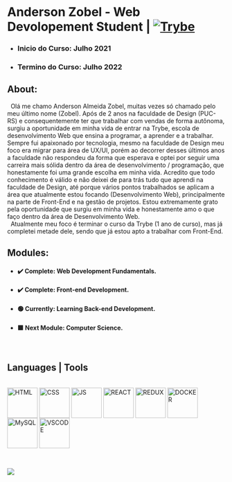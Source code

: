 # Anderson Zobel - Web Devolopement Student | [![Trybe](https://assets-global.website-files.com/61549abf6fb9ca5e91bc5709/61549abf6fb9ca4630bc5747_Logo.svg "Trybe")](https://www.betrybe.com/ "Trybe")

- ### Inicio do Curso: Julho 2021
- ### Termino do Curso: Julho 2022 

## About:
 &nbsp; Olá me chamo Anderson Almeida Zobel, muitas vezes só chamado pelo meu último nome (Zobel).
Após de 2 anos na faculdade de Design (PUC-RS) e consequentemente ter que trabalhar com vendas de forma autônoma, surgiu a oportunidade em minha vida de entrar na Trybe, escola de desenvolvimento Web que ensina a programar, a aprender e a trabalhar. Sempre fui apaixonado por tecnologia, mesmo na faculdade de Design meu foco era migrar para área de UX/UI, porém ao decorrer desses últimos anos a faculdade não respondeu da forma que esperava e optei por seguir uma carreira mais sólida dentro da área de desenvolvimento / programação, que honestamente foi uma grande escolha em minha vida.
Acredito que todo conhecimento é válido e não deixei de para trás tudo que aprendi na faculdade de Design, até porque vários pontos trabalhados se aplicam a área que atualmente estou focando (Desenvolvimento Web), principalmente na parte de Front-End e na gestão de projetos. 
Estou extremamente grato pela oportunidade que surgiu em minha vida e honestamente amo o que faço dentro da área de Desenvolvimento Web. <br>
 &nbsp; Atualmente meu foco é terminar o curso da Trybe (1 ano de curso), mas já completei metade dele, sendo que já estou apto a trabalhar com Front-End.

## Modules:
- #### :heavy_check_mark: Complete: Web Development Fundamentals.
- #### :heavy_check_mark: Complete: Front-end Development. 
- #### :green_circle: Currently: Learning Back-end Development. 
- #### :green_square: Next Module: Computer Science. 
 
<br>

<!--
**Anderson-Zobel/Anderson-Zobel** is a ✨ _special_ ✨ repository because its `README.md` (this file) appears on your GitHub profile.

Here are some ideas to get you started:

- 🔭 I’m currently working on ...
- 🌱 I’m currently learning ...
- 👯 I’m looking to collaborate on ...
- 🤔 I’m looking for help with ...
- 💬 Ask me about ...
- 📫 How to reach me: ...
- 😄 Pronouns: ...
- ⚡ Fun fact: ...
-->

<!--  ![Anurag's GitHub stats](https://github-readme-stats.vercel.app/api?username=Anderson-Zobel&show_icons=true&count_private=true&theme=radical) -->
## Languages | Tools
<div style="display: inline_block"><br>
   <img align="center" alt="HTML" width="70"    src="https://cdn.jsdelivr.net/gh/devicons/devicon/icons/html5/html5-original.svg" />
   <img align="center" alt="CSS" width="70"     src="https://cdn.jsdelivr.net/gh/devicons/devicon/icons/css3/css3-original.svg" />
   <img align="center" alt="JS" width="70"      src="https://cdn.jsdelivr.net/gh/devicons/devicon/icons/javascript/javascript-original.svg" />
   <img align="center" alt="REACT" width="70"   src="https://cdn.jsdelivr.net/gh/devicons/devicon/icons/react/react-original.svg" />
   <img align="center" alt="REDUX" width="70"   src="https://cdn.jsdelivr.net/gh/devicons/devicon/icons/redux/redux-original.svg" /> 
   <img align="center" alt="DOCKER" width="70"  src="https://cdn.jsdelivr.net/gh/devicons/devicon/icons/docker/docker-original.svg" />
   <img align="center" alt="MySQL" width="70"   src="https://cdn.jsdelivr.net/gh/devicons/devicon/icons/mysql/mysql-original.svg" />
   <img align="center" alt="VSCODE" width="70"  src="https://cdn.jsdelivr.net/gh/devicons/devicon/icons/vscode/vscode-original.svg" />
 
</div>
<br>

##

<div>

  <a href="https://www.linkedin.com/in/anderson-zobel" target="_blank"><img src="https://img.shields.io/badge/-LinkedIn-%230077B5?style=for-the-badge&logo=linkedin&logoColor=white" target="_blank"></a>
 
</div>

